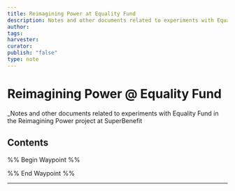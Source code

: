 ```yaml
---
title: Reimagining Power at Equality Fund
description: Notes and other documents related to experiments with Equality Fund in the Reimagining Power project at SuperBenefit
author: 
tags: 
harvester: 
curator: 
publish: "false"
type: note
---
```

# Reimagining Power @ Equality Fund

_Notes and other documents related to experiments with Equality Fund in the Reimagining Power project at SuperBenefit

## Contents

%% Begin Waypoint %%


%% End Waypoint %%

---


